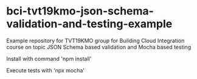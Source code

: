 # bci-tvt19kmo-json-schema-validation-and-testing-example
Example repository for TVT19KMO group for Building Cloud Integration course on topic JSON Schema based validation and Mocha based testing

Install with command 'npm install'

Execute tests with 'npx mocha'
